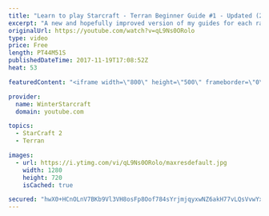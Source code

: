 ```yaml
---
title: "Learn to play Starcraft - Terran Beginner Guide #1 - Updated (2017 LOTV)"
excerpt: "A new and hopefully improved version of my guides for each race where I go over as many basics as possible while doing it live :)  I strongly believe that a super structured guide style is not very helpful compared to watching/playing the game actively.  Feedback is greatly appreciated. -- Watch live"
originalUrl: https://youtube.com/watch?v=qL9Ns0ORolo
type: video
price: Free
length: PT44M51S
publishedDateTime: 2017-11-19T17:08:52Z
heat: 53

featuredContent: "<iframe width=\"800\" height=\"500\" frameborder=\"0\" src=\"https://www.youtube.com/embed/qL9Ns0ORolo\" allow=\"accelerometer; autoplay; encrypted-media; gyroscope; picture-in-picture\" allowfullscreen></iframe>"

provider:
  name: WinterStarcraft
  domain: youtube.com

topics:
  - StarCraft 2
  - Terran

images:
  - url: https://i.ytimg.com/vi/qL9Ns0ORolo/maxresdefault.jpg
    width: 1280
    height: 720
    isCached: true

secured: "hwX0+HCnOLnV7BKb9Vl3VH8osFp8Oof784sYrjmjqyxwNZ6akH77vLQsVvwYx3+BpxohqBeyStKs44tplPhwEZpSsd/CJsoEekOn/FK2fRXw2uc1T+qKvGE0posraH4Zu0EYCRZYqapHsgGQu+0XvDOZOzofLJvcH/k8bq+vJwpU8yqgVdLrH46Y/IQqdtZ7nrGb3wjKILwbVbJPi7UNQk7OsuF2b8CL0W0ZGtm2hZkzkDJc42AdhvIOaEjuld/k8xi7bLg5Eid/lGPE/ndQJjBChjpJ1ZkYnmpH4D3CuYNEPxv5c23FiqbZSfrLOIEmeJ7r5giy714kMnN1cXI29CeugyRlDd7buKAxbsHWPcmOX972pHzFNGqu8SfEyd2N7bVgcoExMK6qHL+7vqjb3fhlJYOZ2s9cwwphzTtq+/zurvyJJjzCCAd/4qyrKdfz;fC9/Zf1JLkw6gCuKQF438Q=="
---
```


